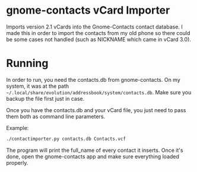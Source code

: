 # gnome-contacts vCard Importer

Imports version 2.1 vCards into the Gnome-Contacts contact database. I made this in order to import the contacts from my old phone so there could be some cases not handled (such as NICKNAME which came in vCard 3.0).

# Running

In order to run, you need the contacts.db from gnome-contacts. On my system, it was at the path `~/.local/share/evolution/addressbook/system/contacts.db`. Make sure you backup the file first just in case.

Once you have the contacts.db and your vCard file, you just need to pass them both as command line parameters.

Example:

```bash
./contactimporter.py contacts.db Contacts.vcf
```

The program will print the full_name of every contact it inserts. Once it's done, open the gnome-contacts app and make sure everything loaded properly.
